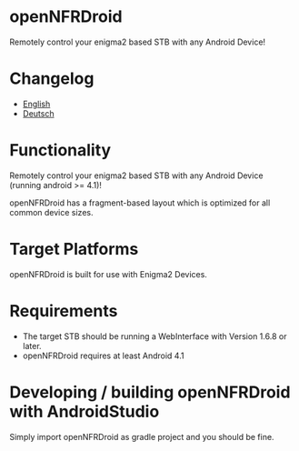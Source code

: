 openNFRDroid 
==========

Remotely control your enigma2 based STB with any Android Device!

# Changelog
* [English](app/res/raw/changelog.md)
* [Deutsch](app/res/raw-de/changelog.md)

# Functionality
Remotely control your enigma2 based STB with any Android Device (running android >= 4.1)!

openNFRDroid has a fragment-based layout which is optimized for all common device sizes.

# Target Platforms
openNFRDroid is built for use with Enigma2 Devices.
# Requirements

* The target STB should be running a WebInterface with Version 1.6.8 or later.
* openNFRDroid requires at least Android 4.1

# Developing / building openNFRDroid with AndroidStudio

Simply import openNFRDroid as gradle project and you should be fine.
